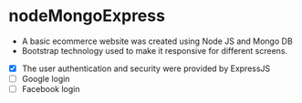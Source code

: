 # nodeMongoExpress
-	A basic ecommerce website was created using Node JS and Mongo DB
-	Bootstrap technology used to make it responsive for different screens.
-[x]	The user authentication and security were provided by ExpressJS
-[ ]	Google login 
-[ ] Facebook login
